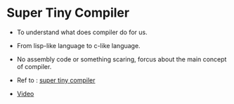 # Super Tiny Compiler

- To understand what does compiler do for us.

- From lisp-like language to c-like language.

- No assembly code or something scaring, forcus about the main concept of compiler.

- Ref to : [super tiny compiler](https://github.com/thejameskyle/the-super-tiny-compiler/)

- [Video](https://www.youtube.com/watch?v=Tar4WgAfMr4)